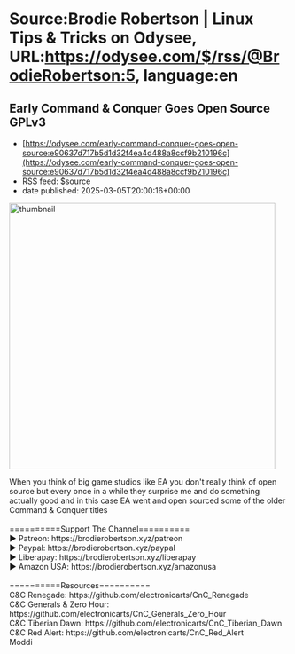 # Source:Brodie Robertson | Linux Tips & Tricks on Odysee, URL:https://odysee.com/$/rss/@BrodieRobertson:5, language:en

## Early Command & Conquer Goes Open Source GPLv3
 - [https://odysee.com/early-command-conquer-goes-open-source:e90637d717b5d1d32f4ea4d488a8ccf9b210196c](https://odysee.com/early-command-conquer-goes-open-source:e90637d717b5d1d32f4ea4d488a8ccf9b210196c)
 - RSS feed: $source
 - date published: 2025-03-05T20:00:16+00:00

<p><img src="https://thumbnails.lbry.com/JOA1rsVKpnw" width="480" alt="thumbnail" title="Early Command & Conquer Goes Open Source GPLv3" /></p>When you think of big game studios like EA you don't really think of open source but every once in a while they surprise me and do something actually good and in this case EA went and open sourced some of the older Command & Conquer titles<br /><br />==========Support The Channel==========<br />► Patreon: https://brodierobertson.xyz/patreon<br />► Paypal: https://brodierobertson.xyz/paypal<br />► Liberapay: https://brodierobertson.xyz/liberapay<br />► Amazon USA: https://brodierobertson.xyz/amazonusa<br /><br />==========Resources==========<br />C&C Renegade: https://github.com/electronicarts/CnC_Renegade<br />C&C Generals & Zero Hour: https://github.com/electronicarts/CnC_Generals_Zero_Hour<br />C&C Tiberian Dawn: https://github.com/electronicarts/CnC_Tiberian_Dawn<br />C&C Red Alert: https://github.com/electronicarts/CnC_Red_Alert<br />Moddi

